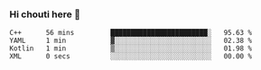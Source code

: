### Hi chouti here 👋


<!--START_SECTION:waka-->

```text
C++      56 mins         ████████████████████████░   95.63 %
YAML     1 min           ▓░░░░░░░░░░░░░░░░░░░░░░░░   02.38 %
Kotlin   1 min           ▒░░░░░░░░░░░░░░░░░░░░░░░░   01.98 %
XML      0 secs          ░░░░░░░░░░░░░░░░░░░░░░░░░   00.00 %
```

<!--END_SECTION:waka-->

<!--
**l0nl1f3/l0nl1f3** is a ✨ _special_ ✨ repository because its `README.md` (this file) appears on your GitHub profile.

Here are some ideas to get you started:

- 🔭 I’m currently working on ...
- 🌱 I’m currently learning ...
- 👯 I’m looking to collaborate on ...
- 🤔 I’m looking for help with ...
- 💬 Ask me about ...
- 📫 How to reach me: ...
- 😄 Pronouns: ...
- ⚡ Fun fact: ...
-->
